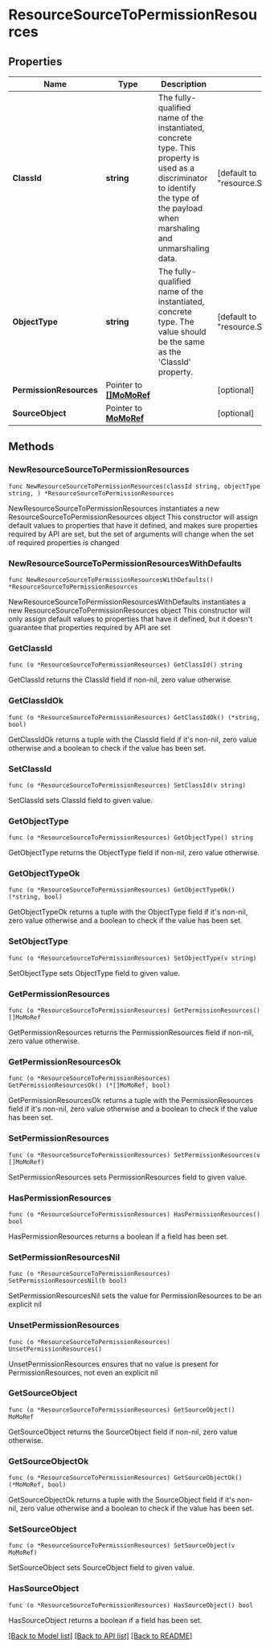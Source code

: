 # ResourceSourceToPermissionResources

## Properties

Name | Type | Description | Notes
------------ | ------------- | ------------- | -------------
**ClassId** | **string** | The fully-qualified name of the instantiated, concrete type. This property is used as a discriminator to identify the type of the payload when marshaling and unmarshaling data. | [default to "resource.SourceToPermissionResources"]
**ObjectType** | **string** | The fully-qualified name of the instantiated, concrete type. The value should be the same as the &#39;ClassId&#39; property. | [default to "resource.SourceToPermissionResources"]
**PermissionResources** | Pointer to [**[]MoMoRef**](MoMoRef.md) |  | [optional] 
**SourceObject** | Pointer to [**MoMoRef**](MoMoRef.md) |  | [optional] 

## Methods

### NewResourceSourceToPermissionResources

`func NewResourceSourceToPermissionResources(classId string, objectType string, ) *ResourceSourceToPermissionResources`

NewResourceSourceToPermissionResources instantiates a new ResourceSourceToPermissionResources object
This constructor will assign default values to properties that have it defined,
and makes sure properties required by API are set, but the set of arguments
will change when the set of required properties is changed

### NewResourceSourceToPermissionResourcesWithDefaults

`func NewResourceSourceToPermissionResourcesWithDefaults() *ResourceSourceToPermissionResources`

NewResourceSourceToPermissionResourcesWithDefaults instantiates a new ResourceSourceToPermissionResources object
This constructor will only assign default values to properties that have it defined,
but it doesn't guarantee that properties required by API are set

### GetClassId

`func (o *ResourceSourceToPermissionResources) GetClassId() string`

GetClassId returns the ClassId field if non-nil, zero value otherwise.

### GetClassIdOk

`func (o *ResourceSourceToPermissionResources) GetClassIdOk() (*string, bool)`

GetClassIdOk returns a tuple with the ClassId field if it's non-nil, zero value otherwise
and a boolean to check if the value has been set.

### SetClassId

`func (o *ResourceSourceToPermissionResources) SetClassId(v string)`

SetClassId sets ClassId field to given value.


### GetObjectType

`func (o *ResourceSourceToPermissionResources) GetObjectType() string`

GetObjectType returns the ObjectType field if non-nil, zero value otherwise.

### GetObjectTypeOk

`func (o *ResourceSourceToPermissionResources) GetObjectTypeOk() (*string, bool)`

GetObjectTypeOk returns a tuple with the ObjectType field if it's non-nil, zero value otherwise
and a boolean to check if the value has been set.

### SetObjectType

`func (o *ResourceSourceToPermissionResources) SetObjectType(v string)`

SetObjectType sets ObjectType field to given value.


### GetPermissionResources

`func (o *ResourceSourceToPermissionResources) GetPermissionResources() []MoMoRef`

GetPermissionResources returns the PermissionResources field if non-nil, zero value otherwise.

### GetPermissionResourcesOk

`func (o *ResourceSourceToPermissionResources) GetPermissionResourcesOk() (*[]MoMoRef, bool)`

GetPermissionResourcesOk returns a tuple with the PermissionResources field if it's non-nil, zero value otherwise
and a boolean to check if the value has been set.

### SetPermissionResources

`func (o *ResourceSourceToPermissionResources) SetPermissionResources(v []MoMoRef)`

SetPermissionResources sets PermissionResources field to given value.

### HasPermissionResources

`func (o *ResourceSourceToPermissionResources) HasPermissionResources() bool`

HasPermissionResources returns a boolean if a field has been set.

### SetPermissionResourcesNil

`func (o *ResourceSourceToPermissionResources) SetPermissionResourcesNil(b bool)`

 SetPermissionResourcesNil sets the value for PermissionResources to be an explicit nil

### UnsetPermissionResources
`func (o *ResourceSourceToPermissionResources) UnsetPermissionResources()`

UnsetPermissionResources ensures that no value is present for PermissionResources, not even an explicit nil
### GetSourceObject

`func (o *ResourceSourceToPermissionResources) GetSourceObject() MoMoRef`

GetSourceObject returns the SourceObject field if non-nil, zero value otherwise.

### GetSourceObjectOk

`func (o *ResourceSourceToPermissionResources) GetSourceObjectOk() (*MoMoRef, bool)`

GetSourceObjectOk returns a tuple with the SourceObject field if it's non-nil, zero value otherwise
and a boolean to check if the value has been set.

### SetSourceObject

`func (o *ResourceSourceToPermissionResources) SetSourceObject(v MoMoRef)`

SetSourceObject sets SourceObject field to given value.

### HasSourceObject

`func (o *ResourceSourceToPermissionResources) HasSourceObject() bool`

HasSourceObject returns a boolean if a field has been set.


[[Back to Model list]](../README.md#documentation-for-models) [[Back to API list]](../README.md#documentation-for-api-endpoints) [[Back to README]](../README.md)


